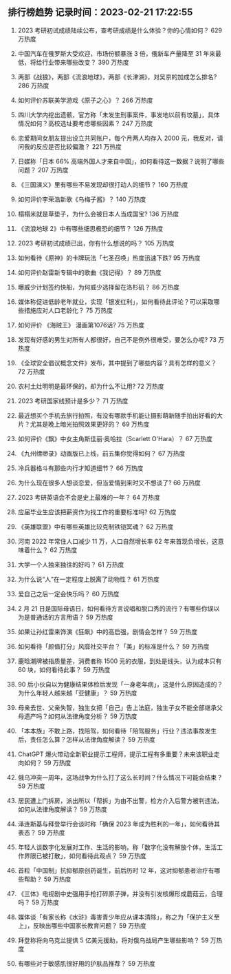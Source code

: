 
## 排行榜趋势 记录时间：2023-02-21 17:22:55
  
  1. 2023 考研初试成绩陆续公布，查考研成绩是什么体验？你的心情如何？ 629 万热度
    
  2. 中国汽车在俄罗斯大受欢迎，市场份额暴涨 3 倍，俄新车产量降至 31 年来最低，将给行业带来哪些改变？ 390 万热度
    
  3. 两部《战狼》，两部《流浪地球》，两部《长津湖》，对吴京的加成怎么排名? 286 万热度
    
  4. 如何评价苏联美学游戏《原子之心》？ 266 万热度
    
  5. 四川大学内挖出遗骸，官方称「未发生刑事案件，事发地以前有坟墓」，具体情况如何？高校选址要考虑哪些因素？ 247 万热度
    
  6. 恋爱期间女朋友提出设立共同账户，每个月两人均存入 2000 元，我反对，请问我的反应是否比较偏激？ 221 万热度
    
  7. 日媒称「日本 66% 高端外国人才来自中国」，如何看待这一数据？说明了哪些问题？ 207 万热度
    
  8. 《三国演义》里有哪些不易发现却很打动人的细节？ 160 万热度
    
  9. 如何评价李荣浩新歌《乌梅子酱》？ 140 万热度
    
  10. 榻榻米就是草垫子，为什么会被日本人当成国宝? 136 万热度
    
  11. 《流浪地球 2》中有哪些细思极恐的细节？ 126 万热度
    
  12. 2023 考研初试成绩已出，你有什么想说的吗？ 105 万热度
    
  13. 如何看待《原神》的卡牌玩法「七圣召唤」热度迅速下跌? 95 万热度
    
  14. 如何评价赵雷新专辑中的歌曲《我记得》？ 89 万热度
    
  15. 曝威少计划签约快船，为何威少选择留在洛杉矶？ 86 万热度
    
  16. 媒体称促进低龄老年就业，实现「银发红利」，如何看待此评论？可以采取哪些措施应对人口老龄化？ 75 万热度
    
  17. 如何评价 《海贼王》 漫画第1076话? 75 万热度
    
  18. 发现有好感的男生对所有人都很好，自己不是例外很难受，要怎么办呢? 73 万热度
    
  19. 《全球安全倡议概念文件》发布，其中提到了哪些内容？具有怎样的意义？ 72 万热度
    
  20. 农村土灶明明是最环保的，却为什么不让用? 72 万热度
    
  21. 2023 考研国家线预计是多少？ 71 万热度
    
  22. 最近想买个手机去旅行拍照，有没有哪款手机能让摄影萌新随手拍出好看的大片？尤其是晚上暗光拍照效果更好的？ 69 万热度
    
  23. 如何评价《飘》中女主角斯佳丽·奥哈拉（Scarlett O'Hara）？ 67 万热度
    
  24. 《九州缥缈录》动画版已上线，前五集你觉得如何？ 67 万热度
    
  25. 冷兵器格斗有那些内行才知道细节？ 66 万热度
    
  26. 为什么现在很多人想谈恋爱，但当爱情到来时又不想谈了? 66 万热度
    
  27. 2023 考研英语会不会是史上最难的一年？ 64 万热度
    
  28. 应届毕业生应该把薪资作为找工作的重要标准吗? 62 万热度
    
  29. 《英雄联盟》中有哪些英雄比较克制铁铠冥魂？ 62 万热度
    
  30. 河南 2022 年常住人口减少 11 万，人口自然增长率 62 年来首现负增长，这意味着什么？ 62 万热度
    
  31. 大学一个人独来独往的好吗？ 61 万热度
    
  32. 为什么说“人”在一定程度上脱离了动物性？ 61 万热度
    
  33. 爱自己之后一定会快乐吗？ 60 万热度
    
  34. 2 月 21 日是国际母语日，如何看待方言说唱和脱口秀的流行？有哪些你误以为是普通话的方言用语？ 59 万热度
    
  35. 如果让孙红雷来饰演《狂飙》中的高启强，剧情会怎样？ 59 万热度
    
  36. 如何看待「颜值打分」风靡社交平台？「美」的标准是什么？ 59 万热度
    
  37. 鹿晗潮牌被指质量差，消费者称 1500 元的衣服，到处是线头，认为成本只有 60 块，如何看待此事？ 59 万热度
    
  38. 90 后小伙自以为健康结果体检后发现「一身老年病」，这是什么原因造成的？为什么年轻人越来越「亚健康」？ 59 万热度
    
  39. 母亲去世、父亲失智，独生女把「自己」告上法庭，独生子女不能全部继承父母遗产吗？如何从法律角度分析？ 59 万热度
    
  40. 「本本族」不敢上路，找陪驾，如何看待「陪驾服务」行业？违法事故发生后，责任怎么算？怎样从法律角度解读？ 59 万热度
    
  41. ChatGPT 爆火带动全新职业提示工程师，提示工程有多重要？未来该职业走向如何？ 59 万热度
    
  42. 俄乌冲突一周年，这场战争为什么打了这么长时间？什么情况下可能会结束？ 59 万热度
    
  43. 居民遭上门拆房，派出所以「帮拆」为由不出警，检方介入后警方被判违法，如何从法律角度解读？ 59 万热度
    
  44. 泽连斯基与拜登举行会谈时称「确保 2023 年成为胜利的一年」，如何看待其表态？ 59 万热度
    
  45. 年轻人谈数字化发展对工作、生活的影响，称「数字化没有解放个体，生活工作界限已被打散」，如何看待此观点？ 59 万热度
    
  46. 首粒「中国制」抗抑郁原创药诞生，前后历时 12 年，这对抑郁患者治疗有哪些帮助？ 59 万热度
    
  47. 《三体》电视剧中史强用手枪打碎原子弹，并没有引发核爆形成蘑菇云，合理吗？ 59 万热度
    
  48. 媒体谈「有家长称《水浒》毒害青少年应从课本清除」，称之为「保护主义至上」，反映出哪些中国家长教育问题？ 59 万热度
    
  49. 拜登称将向乌克兰提供 5 亿美元援助，将对俄乌战局产生哪些影响？ 59 万热度
    
  50. 有哪些对于敏感肌很好用的护肤品推荐？ 59 万热度
    